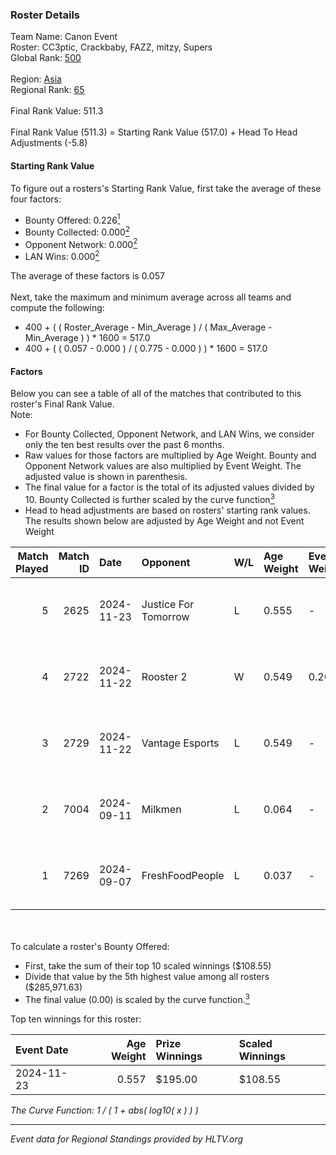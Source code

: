 ### Roster Details<br />
Team Name: Canon Event<br />
Roster: CC3ptic, Crackbaby, FAZZ, mitzy, Supers<br />
Global Rank: [500](../../standings_global_2025_02_28.md)<br />
<br />
Region: [Asia]( ../../standings_asia_2025_02_28.md)<br />
Regional Rank: [65]( ../../standings_asia_2025_02_28.md)<br />
<br />
Final Rank Value:  511.3<br />
<br />
Final Rank Value (511.3) = Starting Rank Value (517.0) + Head To Head Adjustments (-5.8)<br />

#### Starting Rank Value<br />
To figure out a rosters's Starting Rank Value, first take the average of these four factors:<br />
- Bounty Offered: 0.226[<sup>1</sup>](#table2)
- Bounty Collected: 0.000[<sup>2</sup>](#table1)
- Opponent Network: 0.000[<sup>2</sup>](#table1)
- LAN Wins: 0.000[<sup>2</sup>](#table1)

The average of these factors is 0.057<br />
<br />
Next, take the maximum and minimum average across all teams and compute the following:<br />
- 400 + ( ( Roster_Average - Min_Average ) / ( Max_Average - Min_Average ) ) * 1600 = 517.0
- 400 + ( ( 0.057 - 0.000 ) / ( 0.775 - 0.000 ) ) * 1600 = 517.0


#### Factors<br />
Below you can see a table of all of the matches that contributed to this roster's Final Rank Value.<br />
Note:<br />

- For Bounty Collected, Opponent Network, and LAN Wins, we consider only the ten best results over the past 6 months.
- Raw values for those factors are multiplied by Age Weight. Bounty and Opponent Network values are also multiplied by Event Weight. The adjusted value is shown in parenthesis.
- The final value for a factor is the total of its adjusted values divided by 10. Bounty Collected is further scaled by the curve function[<sup>3</sup>](#curveFunction)
- Head to head adjustments are based on rosters' starting rank values. The results shown below are adjusted by Age Weight and not Event Weight
<span id="table1"></span><br />


| Match Played | Match ID | Date       | Opponent             | W/L | Age Weight | Event Weight | Bounty Collected | Opponent Network | LAN Wins  | H2H Adj. | Roster                                  |
| -: | -: | :- | :- | :- | :- | :- | :- | :- | :- | -: | :- |
|            5 |     2625 | 2024-11-23 | Justice For Tomorrow | L   | 0.555      | -            | -                | -                | -         |    -5.37 | CC3ptic, Crackbaby, FAZZ, mitzy, Supers |
|            4 |     2722 | 2024-11-22 | Rooster 2            | W   | 0.549      | 0.264        | 0.000 (0.000)    | 0.027 (0.004)    | 0 (0.000) |     6.17 | CC3ptic, Crackbaby, FAZZ, mitzy, Supers |
|            3 |     2729 | 2024-11-22 | Vantage Esports      | L   | 0.549      | -            | -                | -                | -         |    -4.78 | CC3ptic, Crackbaby, FAZZ, mitzy, Supers |
|            2 |     7004 | 2024-09-11 | Milkmen              | L   | 0.064      | -            | -                | -                | -         |    -1.13 | CC3ptic, Kras, mitzy, Redav, Supers     |
|            1 |     7269 | 2024-09-07 | FreshFoodPeople      | L   | 0.037      | -            | -                | -                | -         |    -0.65 | CC3ptic, Kras, mitzy, Phek, Supers      |

<br />
<span id="table2"></span><br />
To calculate a roster's Bounty Offered:<br />

- First, take the sum of their top 10 scaled winnings ($108.55)
- Divide that value by the 5th highest value among all rosters ($285,971.63)
- The final value (0.00) is scaled by the curve function.[<sup>3</sup>](#curveFunction)

Top ten winnings for this roster:<br />

| Event Date | Age Weight | Prize Winnings | Scaled Winnings |
| :- | -: | :- | :- |
| 2024-11-23 |      0.557 | $195.00        | $108.55         |


<span id="curveFunction"></span>_The Curve Function: 1 / ( 1 + abs( log10( x ) ) )_<br />

---
_Event data for Regional Standings provided by HLTV.org_<br />
